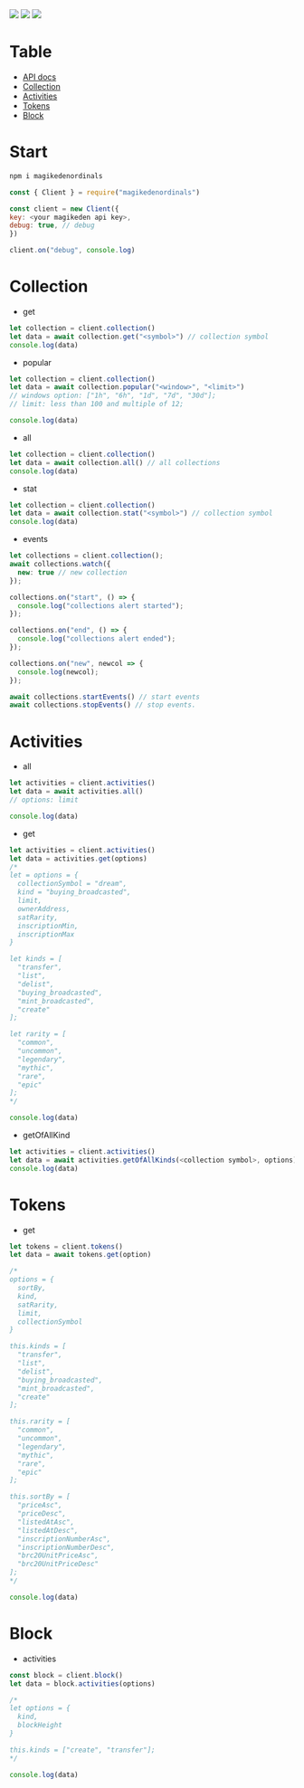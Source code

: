 
  <img src="https://img.shields.io/npm/dt/magikedenordinals?style=for-the-badge">
  <img src="https://img.shields.io/npm/v/magikedenordinals?style=for-the-badge">
  <a href="https://discord.com/invite/zMpN575jyD"> <img src="https://img.shields.io/badge/Server-Invite-brightgreen" href="">
  </a>

# Table
- [API docs](https://docs.magiceden.io/reference/ordinals-overview)
- [Collection](#Collection)
- [Activities](#Activities)
- [Tokens](#Tokens)
- [Block](#Block)

# Start
```bash
npm i magikedenordinals
```

```js
const { Client } = require("magikedenordinals")

const client = new Client({
key: <your magikeden api key>,
debug: true, // debug
})

client.on("debug", console.log)
```

# Collection
+ get
```js
let collection = client.collection()
let data = await collection.get("<symbol>") // collection symbol
console.log(data)
```

+ popular
```js
let collection = client.collection()
let data = await collection.popular("<window>", "<limit>")
// windows option: ["1h", "6h", "1d", "7d", "30d"];
// limit: less than 100 and multiple of 12;

console.log(data)
```

+ all
```js
let collection = client.collection()
let data = await collection.all() // all collections
console.log(data)
```

+ stat
```js
let collection = client.collection()
let data = await collection.stat("<symbol>") // collection symbol
console.log(data)
```

+ events 
```js
let collections = client.collection();
await collections.watch({
  new: true // new collection
});

collections.on("start", () => {
  console.log("collections alert started");
});

collections.on("end", () => {
  console.log("collections alert ended");
});

collections.on("new", newcol => {
  console.log(newcol);
});

await collections.startEvents() // start events
await collections.stopEvents() // stop events.
```

# Activities
+ all
```js
let activities = client.activities()
let data = await activities.all()
// options: limit

console.log(data)
```

+ get
```js
let activities = client.activities()
let data = activities.get(options)
/*
let = options = {
  collectionSymbol = "dream",
  kind = "buying_broadcasted",
  limit,
  ownerAddress,
  satRarity,
  inscriptionMin,
  inscriptionMax
}

let kinds = [
  "transfer",
  "list",
  "delist",
  "buying_broadcasted",
  "mint_broadcasted",
  "create"
];

let rarity = [
  "common",
  "uncommon",
  "legendary",
  "mythic",
  "rare",
  "epic"
];
*/

console.log(data)
```

+ getOfAllKind
```js
let activities = client.activities()
let data = await activities.getOfAllKinds(<collection symbol>, options) // same options as get
console.log(data)
```

# Tokens
+ get 
```js
let tokens = client.tokens()
let data = await tokens.get(option)

/*
options = {
  sortBy,
  kind,
  satRarity,
  limit,
  collectionSymbol
}

this.kinds = [
  "transfer",
  "list",
  "delist",
  "buying_broadcasted",
  "mint_broadcasted",
  "create"
];

this.rarity = [
  "common",
  "uncommon",
  "legendary",
  "mythic",
  "rare",
  "epic"
];

this.sortBy = [
  "priceAsc",
  "priceDesc",
  "listedAtAsc",
  "listedAtDesc",
  "inscriptionNumberAsc",
  "inscriptionNumberDesc",
  "brc20UnitPriceAsc",
  "brc20UnitPriceDesc"
];
*/

console.log(data)
```

# Block 
+ activities
```js
const block = client.block()
let data = block.activities(options)

/* 
let options = {
  kind,
  blockHeight
}

this.kinds = ["create", "transfer"];
*/

console.log(data)
```